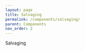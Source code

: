 ```yaml
---
layout: page
title: Salvaging
permalink: /components/salvaging/
parent: Components
nav_order: 2
---
```


Salvaging